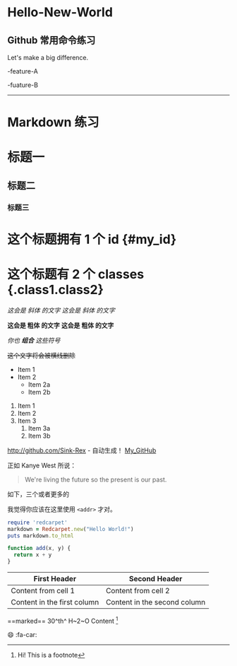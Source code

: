 # Hello-New-World
## Github 常用命令练习
Let's make a big difference.

-feature-A

-fuature-B

---
# Markdown 练习

# 标题一
## 标题二
### 标题三

# 这个标题拥有 1 个 id {#my_id}
# 这个标题有 2 个 classes {.class1.class2}
*这会是 斜体 的文字*
_这会是 斜体 的文字_

**这会是 粗体 的文字**
__这会是 粗体 的文字__

_你也 **组合** 这些符号_

~~这个文字将会被横线删除~~

- Item 1
- Item 2
  - Item 2a
  - Item 2b

1. Item 1
1. Item 2
1. Item 3
   1. Item 3a
   1. Item 3b  

http://github.com/Sink-Rex - 自动生成！
[My_GitHub](http://github.com/Sink-Rex)

正如 Kanye West 所说：

> We're living the future so
> the present is our past.

如下，三个或者更多的



我觉得你应该在这里使用
`<addr>` 才对。

```ruby
require 'redcarpet'
markdown = Redcarpet.new("Hello World!")
puts markdown.to_html
```


```javascript {.line-numbers}
function add(x, y) {
  return x + y
}
```
First Header | Second Header
------------ | -------------
Content from cell 1 | Content from cell 2
Content in the first column | Content in the second column

==marked==
30^th^
H~2~O
Content [^1]

[^1]: Hi! This is a footnote

:smile:
:fa-car: 

